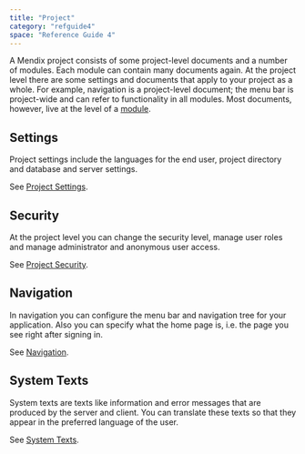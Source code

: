 ```yaml
---
title: "Project"
category: "refguide4"
space: "Reference Guide 4"
---
```

A Mendix project consists of some project-level documents and a number of modules. Each module can contain many documents again. At the project level there are some settings and documents that apply to your project as a whole. For example, navigation is a project-level document; the menu bar is project-wide and can refer to functionality in all modules. Most documents, however, live at the level of a [module](modules).

## Settings

Project settings include the languages for the end user, project directory and database and server settings.

See [Project Settings](project-settings).

## Security

At the project level you can change the security level, manage user roles and manage administrator and anonymous user access.

See [Project Security](project-security).

## Navigation

In navigation you can configure the menu bar and navigation tree for your application. Also you can specify what the home page is, i.e. the page you see right after signing in.

See [Navigation](navigation).

## System Texts

System texts are texts like information and error messages that are produced by the server and client. You can translate these texts so that they appear in the preferred language of the user.

See [System Texts](system-texts).
